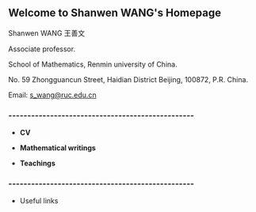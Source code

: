 ## Welcome to Shanwen WANG's Homepage

Shanwen WANG 王善文 

Associate professor.

School of Mathematics, Renmin university of China.

No. 59 Zhongguancun Street, Haidian District Beijing, 100872, P.R. China.

Email: s_wang@ruc.edu.cn
### -------------------------------------------------

 * **CV**

 * **Mathematical writings**

 * **Teachings**




### -------------------------------------------------
* Useful links


